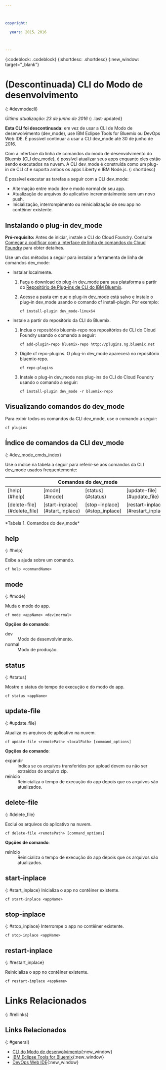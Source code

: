 ```yaml
---

 

copyright:

  years: 2015，2016

 

---
```


{:codeblock: .codeblock}
{:shortdesc: .shortdesc}
{:new_window: target="_blank"}

# (Descontinuada) CLI do Modo de desenvolvimento
{: #devmodecli}

*Última atualização: 23 de junho de 2016*
{: .last-updated}

**Esta CLI foi descontinuada:** em vez de usar a CLI de Modo de desenvolvimento (dev_mode), use IBM Eclipse Tools for Bluemix ou DevOps Web IDE. É possível continuar a usar a CLI dev_mode até 30 de junho de 2016.

Com a interface da linha de comandos do modo de desenvolvimento do Bluemix (CLI dev_mode), é possível atualizar seus apps enquanto eles estão sendo executados na nuvem. A CLI dev_mode é construída como um plug-in de CLI cf
e suporta ambos os apps Liberty e IBM Node.js.
{: shortdesc}
 

É possível executar as tarefas a seguir com a CLI dev_mode:
- Alternação entre modo dev e modo normal de seu app.
- Atualização de arquivos do aplicativo incrementalmente sem um novo push.
- Inicialização, interrompimento ou reinicialização de seu app no contêiner existente.

## Instalando o plug-in dev_mode
**Pré-requisito:** Antes de iniciar, instale a CLI do Cloud Foundry. Consulte
[Começar a codificar com a interface de linha de comandos do Cloud Foundry](https://github.com/cloudfoundry/cli) para obter
detalhes. 


Use um dos métodos a seguir para instalar a ferramenta de linha de comandos dev_mode:
- Instalar localmente.
  1. Faça o download do plug-in dev_mode para sua plataforma a partir do [Repositório de
Plug-ins de CLI do IBM Bluemix](http://plugins.{DomainName}).
  2. Acesse a pasta em que o plug-in dev_mode está salvo e instale o plug-in dev_mode usando o comando cf install-plugin. Por exemplo: 
  
        ```
        cf install-plugin dev_mode-linux64
        ```

- Instale a partir do repositório da CLI do Bluemix.
  1. Inclua o repositório bluemix-repo nos repositórios de CLI do Cloud Foundry usando o comando a seguir:
  
        ```
        cf add-plugin-repo bluemix-repo http://plugins.ng.bluemix.net
        ```

  2. Digite cf repo-plugins. O plug-in dev_mode aparecerá no repositório bluemix-repo.
		
		```
        cf repo-plugins
        ```
  
  3. Instale o plug-in dev_mode nos plug-ins de CLI do Cloud Foundry usando o comando a seguir:
  
        ```
        cf install-plugin dev_mode -r bluemix-repo
        ```

## Visualizando comandos do dev_mode

Para exibir todos os comandos da CLI dev_mode, use o comando a seguir:

```
cf plugins
```

## Índice de comandos da CLI dev_mode
{: #dev_mode_cmds_index}

Use o índice na tabela a seguir para referir-se aos comandos da CLI dev_mode usados frequentemente:

<table summary="índice de comandos do dev_mode"> 
 <thead>
 <th colspan="4">Comandos do dev_mode</th>
 </thead>
 <tbody> 
 <tr> 
 <td>[help](#help)</td> 
 <td>[mode](#mode)</td> 
 <td>[status](#status)</td>
 <td>[update-file](#update_file)</td>
 </tr> 
 <tr> 
 <td>[delete-file](#delete_file)</td>
 <td>[start-inplace](#start_inplace)</td>
 <td>[stop-inplace](#stop_inplace)</td>
 <td>[restart-inplace](#restart_inplace)</td>
 </tr>
  </tbody> 
 </table> 
*Tabela 1. Comandos do dev_mode*



## help
{: #help}

Exibe a ajuda sobre um comando.

```
cf help <commandName>
```


## mode
{: #mode}

Muda o modo do app.

```
cf mode <appName> <dev|normal>
```
<strong>Opções de comando</strong>:

   <dl>
   <dt>dev</dt>
   <dd>Modo de desenvolvimento.</dd>
   <dt>normal</dt>
   <dd>Modo de produção.</dd>
   </dl>


## status
{: #status}

Mostre o status do tempo de execução e do modo do app.
```
cf status <appName>
```



## update-file
{: #update_file}

Atualiza os arquivos de aplicativo na nuvem.

```
cf update-file <remotePath> <localPath> [command_options]
```


<strong>Opções de comando</strong>:

   <dl>
   <dt>expandir</dt>
   <dd>Indica se os arquivos transferidos por upload devem ou não ser extraídos do arquivo zip.</dd>
   <dt>reinício</dt>
   <dd>Reinicializa o tempo de execução do app depois que os arquivos são atualizados.</dd>
   </dl>


  
## delete-file
{: #delete_file}

Exclui os arquivos do aplicativo na nuvem.

```
cf delete-file <remotePath> [command_options]
```


<strong>Opções de comando</strong>:
 <dl>
   <dt>reinício</dt>
   <dd>Reinicializa o tempo de execução do app depois que os arquivos são atualizados.</dd>
  </dl>


## start-inplace
{: #start_inplace}
Inicializa o app no contêiner existente.

```
cf start-inplace <appName>
```



## stop-inplace
{: #stop_inplace}
Interrompe o app no contêiner existente.

```
cf stop-inplace <appName>
```



## restart-inplace
{: #restart_inplace}

Reinicializa o app no contêiner existente.

```
cf restart-inplace <appName>
```



# Links Relacionados
{: #rellinks}

## Links Relacionados
{: #general}
* [CLI do Modo de desenvolvimento](http://clis.ng.bluemix.net/ui/repository.html#cf-plugins){:new_window}
* [IBM Eclipse Tools for Bluemix](../../manageapps/eclipsetools/eclipsetools.html){:new_window}
* [DevOps Web IDE](https://hub.jazz.net/docs/deploy/){:new_window}


